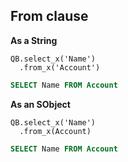 ## From clause

**As a String** 

  ```apex
  QB.select_x('Name')
    .from_x('Account')
  ```
  ```sql
  SELECT Name FROM Account
  ```

**As an SObject** 

  ```apex
  QB.select_x('Name')
    .from_x(Account)
  ```
  ```sql
  SELECT Name FROM Account
  ```
